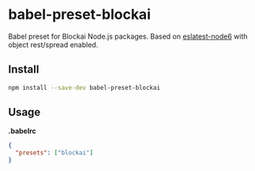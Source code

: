 # babel-preset-blockai

Babel preset for Blockai Node.js packages. Based on [eslatest-node6](https://github.com/blockai/babel-preset-eslatest-node6) with object rest/spread enabled.

## Install

```bash
npm install --save-dev babel-preset-blockai
```

## Usage

**.babelrc**

```json
{
  "presets": ["blockai"]
}
```